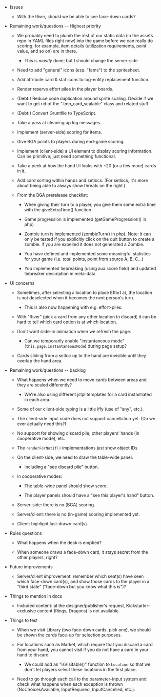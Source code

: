 - Issues

  - With the River, should we be able to see face-down cards?

- Remaining work/questions -- Highest priority

  - We probably need to plumb the rest of our static data (in the assets repo in YAML files right now) into the game
    before we can really do scoring; for example, item details (utilization requirements, point value, and so on) are in
    there.

    - This is *mostly* done; but I should change the server-side

  - Need to add "general" icons (esp. "fame") to the spritesheet.

  - Add attribute card & stat icons to log-entity replacement function.

  - Render reserve effort piles in the player boards.

  - (Debt:) Reduce code duplication around sprite scaling.  Decide if we want to get rid of the ".tmp_card_scalable"
    class and related stuff.

  - (Debt:) Convert Gruntfile to TypeScript.

  - Take a pass at cleaning up log messages.

  - Implement (server-side) scoring for items.

  - Give BGA points to players during end-game scoring.

  - Implement (client-side) a UI element to display scoring information.  Can be primitive; just need something
    functional.

  - Take a peek at how the hand UI looks with ~20 (or a few more) cards in it.

  - Add card sorting within hands and setlocs.  (For setlocs, it's more about being able to always show threats on the
    right.)

  - From the BGA prerelease checklist:

    - When giving their turn to a player, you give them some extra time with the giveExtraTime() function.

    - Game progression is implemented (getGameProgression() in php)

    - Zombie turn is implemented (zombieTurn() in php). Note: it can only be tested if you explicitly click on the quit button to create a zombie. If you are expelled it does not generated a Zombie.

    - You have defined and implemented some meaningful statistics for your game (i.e. total points, point from source A, B, C...)

    - You implemented tiebreaking (using aux score field) and updated tiebreaker description in meta-data

- UI concerns

  - Sometimes, after selecting a location to place Effort at, the location is not deselected when it becomes the next
    person's turn.

    - This is also now happening with e.g. effort-piles.

  - With "River" (pick a card from any other location to discard) it can be hard to tell which card option is at which
    location.

  - Don't want slide-in animation when we refresh the page.

    - Can we temporarily enable "instantaneous mode" (`this.page.instantaneousMode`) during page setup?

  - Cards sliding from a setloc up to the hand are invisible until they overlap the hand area.

- Remaining work/questions -- backlog

  - What happens when we need to move cards between areas and they are scaled differently?
    - We're also using different jstpl templates for a card instantiated in each area.

  - Some of our client-side typing is a little iffy (use of "any", etc.).

  - The client-side input code does not support cancellation yet.  (Do we ever actually need this?)

  - No support for showing discard pile, other players' hands (in cooperative mode), etc.

  - The `renderForNotif()` implementations just show object IDs.

  - On the client-side, we need to draw the table-wide panel.

    - Including a "see discard pile" button.

  - In cooperative modes:

    - The table-wide panel should show score.

    - The player panels should have a "see this player's hand" button.

  - Server-side: there is no (BGA) scoring.

  - Server/client: there is no (in-game) scoring implemented yet.

  - Client: highlight last-drawn card(s).

- Rules questions

  - What happens when the deck is emptied?

  - When someone draws a face-down card, it stays secret from the other players, right?

- Future improvements

  - Server/client improvement: remember which seat(s) have seen which face-down card(s), and show those cards to the
    player in a "third state" ("face-down but you know what this is")?

- Things to mention in docs

  - Included content: at the designer/publisher's request, Kickstarter-exclusive content (Rings, Dragons) is not
    available.

- Things to test

  - When we visit Library (two face-down cards, pick one), we should be shown the cards face-up for selection
    purposes.

  - For locations such as Market, which require that you discard a card from your hand, you cannot visit if you do not
    have a card in your hand to discard.

    - We could add an "isVisitable()" function  to `Location` so that we don't let players select these locations in the first place.

  - Need to go through each call to the parameter-input system and check what happens when each exception is thrown (NoChoicesAvailable, InputRequired, InputCancelled, etc.).
